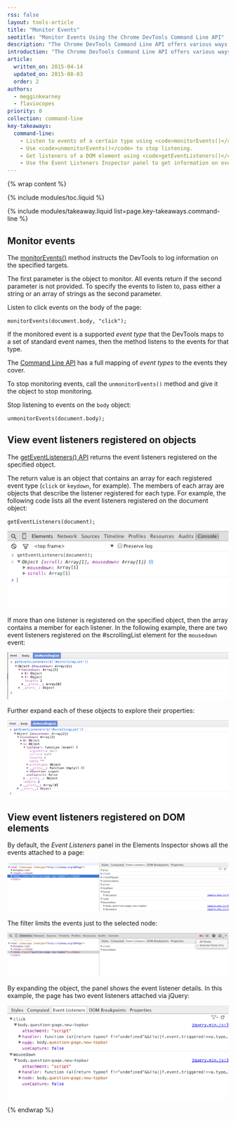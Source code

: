 ```yaml
---
rss: false
layout: tools-article
title: "Monitor Events"
seotitle: "Monitor Events Using the Chrome DevTools Command Line API"
description: "The Chrome DevTools Command Line API offers various ways to observe and inspect event listeners"
introduction: "The Chrome DevTools Command Line API offers various ways to observe and inspect event listeners. JavaScript plays a central role in interactive pages, and the browser provides you some useful tools to debug events and event handlers."
article:
  written_on: 2015-04-14
  updated_on: 2015-08-03
  order: 2
authors:
  - megginkearney
  - flaviocopes
priority: 0
collection: command-line
key-takeaways:
  command-line:
    - Listen to events of a certain type using <code>monitorEvents()</code>.
    - Use <code>unmonitorEvents()</code> to stop listening.
    - Get listeners of a DOM element using <code>getEventListeners()</code>.
    - Use the Event Listeners Inspector panel to get information on event listeners.
---
```

{% wrap content %}

{% include modules/toc.liquid %}

{% include modules/takeaway.liquid list=page.key-takeaways.command-line %}

## Monitor events

The [monitorEvents()](/web/tools/javascript/command-line/command-line-reference#monitoreventsobject-events)
method instructs the DevTools to log information on the specified targets.

The first parameter is the object to monitor.
All events return if the second parameter is not provided.
To specify the events to listen to,
pass either a string or an array of strings as the second parameter.

Listen to click events on the body of the page:

    monitorEvents(document.body, "click");

If the monitored event is a supported *event type*
that the DevTools maps to a set of standard event names,
then the method listens to the events for that type.

The [Command Line API](/web/tools/javascript/command-line/command-line-reference) has a full mapping of *event types* to the events they cover.

To stop monitoring events,
call the `unmonitorEvents()` method and give it the object to stop monitoring.

Stop listening to events on the `body` object:

    unmonitorEvents(document.body);

## View event listeners registered on objects

The [getEventListeners() API](/web/tools/javascript/command-line/command-line-reference#geteventlistenersobject)
returns the event listeners registered on the specified object.

The return value is an object that contains an array for each registered event type (`click` or `keydown`, for example).
The members of each array are objects that describe
the listener registered for each type.
For example,
the following code lists all the event listeners registered on the document object:

    getEventListeners(document);

![Output of using getEventListeners()](images/events-call-geteventlisteners.png)

If more than one listener is registered on the specified object,
then the array contains a member for each listener.
In the following example,
there are two event listeners registered on the #scrollingList element for the `mousedown` event:

![View of the event listeners attached to mousedown](images/events-geteventlisteners_multiple.png)

Further expand each of these objects to explore their properties:

![Expanded view of listener object](images/events-geteventlisteners_expanded.png)

## View event listeners registered on DOM elements

By default,
the *Event Listeners* panel in the Elements Inspector shows all the events attached to a page:

![Event listeners panel](images/events-eventlisteners_panel.png)

The filter limits the events just to the selected node:

![Event listeners panel, filtered by selected node only](images/events-eventlisteners_panel_filtered.png)

By expanding the object, the panel shows the event listener details.
In this example,
the page has two event listeners attached via jQuery:

![Expanded view of the event listeners](images/events-eventlisteners_panel_details.png)

{% endwrap %}
